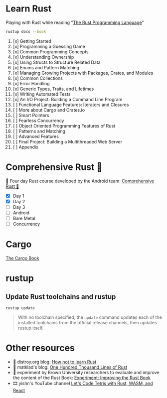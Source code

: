 # Learn Rust

Playing with Rust while reading "[The Rust Programming Language](https://doc.rust-lang.org/stable/book/)"

```bash
rustup docs --book
```

1. [x] Getting Started
2. [x] Programming a Guessing Game
3. [x] Common Programming Concepts
4. [x] Understanding Ownership
5. [x] Using Structs to Structure Related Data
6. [x] Enums and Pattern Matching
7. [x] Managing Growing Projects with Packages, Crates, and Modules
8. [x] Common Collections
9. [x] Error Handling
10. [x] Generic Types, Traits, and Lifetimes
11. [x] Writing Automated Tests
12. [x] An I/O Project: Building a Command Line Program
13. [ ] Functional Language Features: Iterators and Closures
14. [ ] More about Cargo and Crates.io
15. [ ] Smart Pointers
16. [ ] Fearless Concurrency
17. [ ] Object Oriented Programming Features of Rust
18. [ ] Patterns and Matching
19. [ ] Advanced Features
20. [ ] Final Project: Building a Multithreaded Web Server
21. [ ] Appendix

# Comprehensive Rust 🦀

📒 Four day Rust course developed by the Android team: [Comprehensive Rust 🦀](https://google.github.io/comprehensive-rust/)

- [X] Day 1
- [X] Day 2
- [ ] Day 3
- [ ] Android
- [ ] Bare Metal
- [ ] Concurrency

# Cargo

[The Cargo Book](https://doc.rust-lang.org/cargo/index.html)

# rustup

## Update Rust toolchains and rustup

```
rustup update
```

> With no toolchain specified, the `update` command updates each of
> the installed toolchains from the official release channels, then
> updates rustup itself.

# Other resources

* 📒 distroy.org blog: [How not to learn Rust](https://dystroy.org/blog/how-not-to-learn-rust/)
* 📒 matklad's blog: [One Hundred Thousand Lines of Rust](https://matklad.github.io/2021/09/05/Rust100k.html)
* 📒 experiment by Brown University researchers to evaluate and improve the content of the Rust Book: [Experiment: Improving the Rust Book](https://rust-book.cs.brown.edu/)
* 🎞️ yishn's YouTube channel [Let's Code Tetris with Rust, WASM, and React](https://www.youtube.com/watch?v=_lAr7JveRVE)
